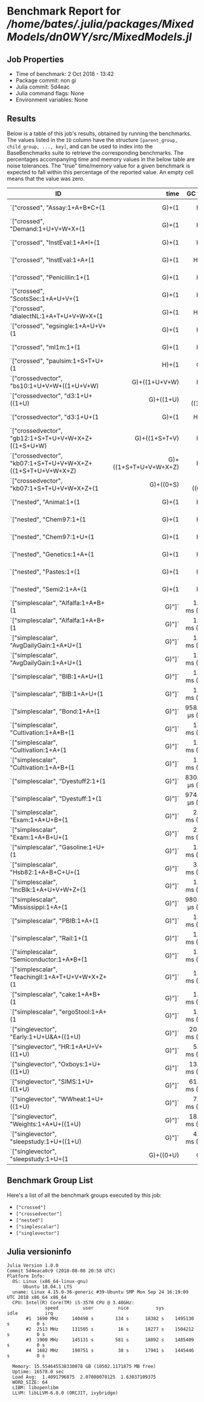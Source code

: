 # Benchmark Report for */home/bates/.julia/packages/MixedModels/dn0WY/src/MixedModels.jl*

## Job Properties
* Time of benchmark: 2 Oct 2018 - 13:42
* Package commit: non gi
* Julia commit: 5d4eac
* Julia command flags: None
* Environment variables: None

## Results
Below is a table of this job's results, obtained by running the benchmarks.
The values listed in the `ID` column have the structure `[parent_group, child_group, ..., key]`, and can be used to
index into the BaseBenchmarks suite to retrieve the corresponding benchmarks.
The percentages accompanying time and memory values in the below table are noise tolerances. The "true"
time/memory value for a given benchmark is expected to fall within this percentage of the reported value.
An empty cell means that the value was zero.

| ID                                                                                                                                                                                                  | time            | GC time    | memory          | allocations |
|-----------------------------------------------------------------------------------------------------------------------------------------------------------------------------------------------------|----------------:|-----------:|----------------:|------------:|
| `["crossed", "Assay:1+A+B*C+(1|G)+(1|H)"]`                                                                                                                                                          |   2.943 ms (5%) |            | 449.23 KiB (1%) |        7821 |
| `["crossed", "Demand:1+U+V+W+X+(1|G)+(1|H)"]`                                                                                                                                                       |   2.775 ms (5%) |            | 386.13 KiB (1%) |        8827 |
| `["crossed", "InstEval:1+A*I+(1|G)+(1|H)"]`                                                                                                                                                         |    1.247 s (5%) | 114.131 ms | 234.50 MiB (1%) |       33070 |
| `["crossed", "InstEval:1+A+(1|G)+(1|H)+(1|I)"]`                                                                                                                                                     |    1.999 s (5%) |  12.898 ms | 187.33 MiB (1%) |       47246 |
| `["crossed", "Penicillin:1+(1|G)+(1|H)"]`                                                                                                                                                           |   2.697 ms (5%) |            | 350.83 KiB (1%) |        8064 |
| `["crossed", "ScotsSec:1+A+U+V+(1|G)+(1|H)"]`                                                                                                                                                       |   4.833 ms (5%) |            |   1.45 MiB (1%) |        9699 |
| `["crossed", "dialectNL:1+A+T+U+V+W+X+(1|G)+(1|H)+(1|I)"]`                                                                                                                                          | 416.892 ms (5%) |   6.731 ms |  95.20 MiB (1%) |       28416 |
| `["crossed", "egsingle:1+A+U+V+(1|G)+(1|H)"]`                                                                                                                                                       |  31.421 ms (5%) |   3.427 ms |  48.19 MiB (1%) |       16055 |
| `["crossed", "ml1m:1+(1|G)+(1|H)"]`                                                                                                                                                                 |   36.714 s (5%) | 225.872 ms | 323.09 MiB (1%) |     2045434 |
| `["crossed", "paulsim:1+S+T+U+(1|H)+(1|G)"]`                                                                                                                                                        |  14.097 ms (5%) |            |   4.41 MiB (1%) |       10208 |
| `["crossedvector", "bs10:1+U+V+W+((1+U+V+W)|G)+((1+U+V+W)|H)"]`                                                                                                                                     | 165.171 ms (5%) |   3.149 ms |  25.47 MiB (1%) |      806498 |
| `["crossedvector", "d3:1+U+((1+U)|G)+((1+U)|H)+((1+U)|I)"]`                                                                                                                                         |   49.023 s (5%) |    1.766 s |   7.51 GiB (1%) |   301762163 |
| `["crossedvector", "d3:1+U+(1|G)+(1|H)+(1|I)"]`                                                                                                                                                     | 299.348 ms (5%) | 117.923 ms | 371.75 MiB (1%) |       43708 |
| `["crossedvector", "gb12:1+S+T+U+V+W+X+Z+((1+S+U+W)|G)+((1+S+T+V)|H)"]`                                                                                                                             | 134.101 ms (5%) |            |  15.88 MiB (1%) |      537616 |
| `["crossedvector", "kb07:1+S+T+U+V+W+X+Z+((1+S+T+U+V+W+X+Z)|G)+((1+S+T+U+V+W+X+Z)|H)"]`                                                                                                             |    3.488 s (5%) |  16.508 ms | 124.58 MiB (1%) |     4319046 |
| `["crossedvector", "kb07:1+S+T+U+V+W+X+Z+(1|G)+((0+S)|G)+((0+T)|G)+((0+U)|G)+((0+V)|G)+((0+W)|G)+((0+X)|G)+((0+Z)|G)+(1|H)+((0+S)|H)+((0+T)|H)+((0+U)|H)+((0+V)|H)+((0+W)|H)+((0+X)|H)+((0+Z)|H)"]` | 493.390 ms (5%) |   7.953 ms |  70.86 MiB (1%) |     3239747 |
| `["nested", "Animal:1+(1|G)+(1|H)"]`                                                                                                                                                                |   1.261 ms (5%) |            | 178.91 KiB (1%) |        3819 |
| `["nested", "Chem97:1+(1|G)+(1|H)"]`                                                                                                                                                                |  58.460 ms (5%) |   6.975 ms |  93.76 MiB (1%) |       19565 |
| `["nested", "Chem97:1+U+(1|G)+(1|H)"]`                                                                                                                                                              |  59.353 ms (5%) |   7.019 ms |  94.54 MiB (1%) |       19736 |
| `["nested", "Genetics:1+A+(1|G)+(1|H)"]`                                                                                                                                                            |   2.062 ms (5%) |            | 317.86 KiB (1%) |        6566 |
| `["nested", "Pastes:1+(1|G)+(1|H)"]`                                                                                                                                                                |   2.298 ms (5%) |            | 326.86 KiB (1%) |        7028 |
| `["nested", "Semi2:1+A+(1|G)+(1|H)"]`                                                                                                                                                               |   2.309 ms (5%) |            | 352.11 KiB (1%) |        7236 |
| `["simplescalar", "Alfalfa:1+A*B+(1|G)"]`                                                                                                                                                           |   1.210 ms (5%) |            | 208.80 KiB (1%) |        3528 |
| `["simplescalar", "Alfalfa:1+A+B+(1|G)"]`                                                                                                                                                           |   1.021 ms (5%) |            | 168.47 KiB (1%) |        2901 |
| `["simplescalar", "AvgDailyGain:1+A*U+(1|G)"]`                                                                                                                                                      |   1.287 ms (5%) |            | 193.33 KiB (1%) |        3811 |
| `["simplescalar", "AvgDailyGain:1+A+U+(1|G)"]`                                                                                                                                                      |   1.144 ms (5%) |            | 169.59 KiB (1%) |        3294 |
| `["simplescalar", "BIB:1+A*U+(1|G)"]`                                                                                                                                                               |   1.574 ms (5%) |            | 222.20 KiB (1%) |        4738 |
| `["simplescalar", "BIB:1+A+U+(1|G)"]`                                                                                                                                                               |   1.171 ms (5%) |            | 171.31 KiB (1%) |        3384 |
| `["simplescalar", "Bond:1+A+(1|G)"]`                                                                                                                                                                | 958.770 μs (5%) |            | 141.25 KiB (1%) |        2615 |
| `["simplescalar", "Cultivation:1+A*B+(1|G)"]`                                                                                                                                                       |   1.089 ms (5%) |            | 173.38 KiB (1%) |        3298 |
| `["simplescalar", "Cultivation:1+A+(1|G)"]`                                                                                                                                                         |   1.138 ms (5%) |            | 162.14 KiB (1%) |        3254 |
| `["simplescalar", "Cultivation:1+A+B+(1|G)"]`                                                                                                                                                       |   1.147 ms (5%) |            | 173.47 KiB (1%) |        3433 |
| `["simplescalar", "Dyestuff2:1+(1|G)"]`                                                                                                                                                             | 830.840 μs (5%) |            | 105.20 KiB (1%) |        2225 |
| `["simplescalar", "Dyestuff:1+(1|G)"]`                                                                                                                                                              | 974.091 μs (5%) |            | 120.86 KiB (1%) |        2692 |
| `["simplescalar", "Exam:1+A*U+B+(1|G)"]`                                                                                                                                                            |   2.250 ms (5%) |            |   1.17 MiB (1%) |        4662 |
| `["simplescalar", "Exam:1+A+B+U+(1|G)"]`                                                                                                                                                            |   2.133 ms (5%) |            |   1.03 MiB (1%) |        4325 |
| `["simplescalar", "Gasoline:1+U+(1|G)"]`                                                                                                                                                            |   1.164 ms (5%) |            | 162.03 KiB (1%) |        3294 |
| `["simplescalar", "Hsb82:1+A+B+C+U+(1|G)"]`                                                                                                                                                         |   3.048 ms (5%) |            |   2.12 MiB (1%) |        4611 |
| `["simplescalar", "IncBlk:1+A+U+V+W+Z+(1|G)"]`                                                                                                                                                      |   1.226 ms (5%) |            | 208.83 KiB (1%) |        4135 |
| `["simplescalar", "Mississippi:1+A+(1|G)"]`                                                                                                                                                         | 980.968 μs (5%) |            | 145.75 KiB (1%) |        2704 |
| `["simplescalar", "PBIB:1+A+(1|G)"]`                                                                                                                                                                |   1.509 ms (5%) |            | 234.47 KiB (1%) |        3881 |
| `["simplescalar", "Rail:1+(1|G)"]`                                                                                                                                                                  |   1.251 ms (5%) |            | 151.34 KiB (1%) |        3622 |
| `["simplescalar", "Semiconductor:1+A*B+(1|G)"]`                                                                                                                                                     |   1.313 ms (5%) |            | 222.95 KiB (1%) |        3674 |
| `["simplescalar", "TeachingII:1+A+T+U+V+W+X+Z+(1|G)"]`                                                                                                                                              |   1.483 ms (5%) |            | 284.53 KiB (1%) |        5472 |
| `["simplescalar", "cake:1+A*B+(1|G)"]`                                                                                                                                                              |   1.606 ms (5%) |            | 412.83 KiB (1%) |        3666 |
| `["simplescalar", "ergoStool:1+A+(1|G)"]`                                                                                                                                                           |   1.057 ms (5%) |            | 155.59 KiB (1%) |        2913 |
| `["singlevector", "Early:1+U+U&A+((1+U)|G)"]`                                                                                                                                                       |  20.373 ms (5%) |            |   3.47 MiB (1%) |       80473 |
| `["singlevector", "HR:1+A*U+V+((1+U)|G)"]`                                                                                                                                                          |   5.183 ms (5%) |            | 915.00 KiB (1%) |       27962 |
| `["singlevector", "Oxboys:1+U+((1+U)|G)"]`                                                                                                                                                          |  13.207 ms (5%) |            |   1.93 MiB (1%) |       51919 |
| `["singlevector", "SIMS:1+U+((1+U)|G)"]`                                                                                                                                                            |  61.675 ms (5%) |            |  12.86 MiB (1%) |      394095 |
| `["singlevector", "WWheat:1+U+((1+U)|G)"]`                                                                                                                                                          |   7.311 ms (5%) |            | 902.31 KiB (1%) |       24071 |
| `["singlevector", "Weights:1+A*U+((1+U)|G)"]`                                                                                                                                                       |  18.303 ms (5%) |            |   3.20 MiB (1%) |       92915 |
| `["singlevector", "sleepstudy:1+U+((1+U)|G)"]`                                                                                                                                                      |   4.829 ms (5%) |            | 797.48 KiB (1%) |       23820 |
| `["singlevector", "sleepstudy:1+U+(1|G)+((0+U)|G)"]`                                                                                                                                                |   3.219 ms (5%) |            | 605.13 KiB (1%) |       19180 |

## Benchmark Group List
Here's a list of all the benchmark groups executed by this job:

- `["crossed"]`
- `["crossedvector"]`
- `["nested"]`
- `["simplescalar"]`
- `["singlevector"]`

## Julia versioninfo
```
Julia Version 1.0.0
Commit 5d4eaca0c9 (2018-08-08 20:58 UTC)
Platform Info:
  OS: Linux (x86_64-linux-gnu)
      Ubuntu 18.04.1 LTS
  uname: Linux 4.15.0-36-generic #39-Ubuntu SMP Mon Sep 24 16:19:09 UTC 2018 x86_64 x86_64
  CPU: Intel(R) Core(TM) i5-3570 CPU @ 3.40GHz: 
              speed         user         nice          sys         idle          irq
       #1  1690 MHz     140498 s        134 s      18382 s    1495130 s          0 s
       #2  2513 MHz     131505 s         16 s      18277 s    1504212 s          0 s
       #3  1900 MHz     145131 s        581 s      18892 s    1485409 s          0 s
       #4  1682 MHz     190751 s         38 s      17941 s    1445446 s          0 s

  Memory: 15.554645538330078 GB (10502.1171875 MB free)
  Uptime: 16578.0 sec
  Load Avg:  1.4091796875  2.07080078125  1.63037109375
  WORD_SIZE: 64
  LIBM: libopenlibm
  LLVM: libLLVM-6.0.0 (ORCJIT, ivybridge)
```